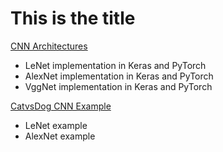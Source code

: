 # This is the title

[CNN Architectures](CNN_Architectures.ipynb)
* LeNet implementation in Keras and PyTorch
* AlexNet implementation in Keras and PyTorch
* VggNet implementation in Keras and PyTorch 

[CatvsDog CNN Example](CatvsDog_CNN.ipynb)
* LeNet example
* AlexNet example


